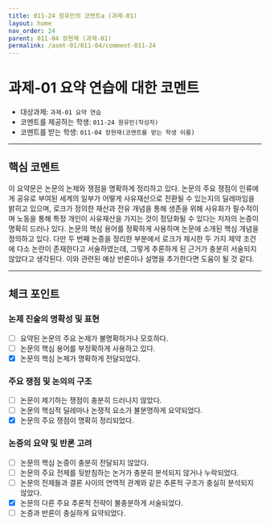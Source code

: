 ```yaml
---
title: 011-24 원유민의 코멘트a (과제-01) 
layout: home
nav_order: 24
parent: 011-04 장현재 (과제-01)
permalink: /asmt-01/011-04/comment-011-24
---
```


# 과제-01 요약 연습에 대한 코멘트

- 대상과제: `과제-01 요약 연습`
- 코멘트를 제공하는 학생: `011-24 원유민(작성자)` 
- 코멘트를 받는 학생: `011-04 장현재(코멘트를 받는 학생 이름)` 

---

## 핵심 코멘트

이 요약문은 논문의 논제와 쟁점을 명확하게 정리하고 있다. 논문의 주요 쟁점이 인류에게 공유로 부여된 세계의 일부가 어떻게 사유재산으로 전환될 수 있는지의 딜레마임을 밝히고 있으며, 로크가 정의한 재산과 전유 개념을 통해 생존을 위해 사유화가 필수적이며 노동을 통해 특정 개인이 사유재산을 가지는 것이 정당화될 수 있다는 저자의 논증이 명확히 드러나 있다. 논문의 핵심 용어를 정확하게 사용하며 논문에 소개된 핵심 개념을 정의하고 있다.
다만 두 번째 논증을 정리한 부분에서 로크가 제시한 두 가지 제약 조건에 다소 논란이 존재한다고 서술하였는데, 그렇게 추론하게 된 근거가 충분히 서술되지 않았다고 생각된다. 이와 관련된 예상 반론이나 설명을 추가한다면 도움이 될 것 같다.

---

## 체크 포인트

### 논제 진술의 명확성 및 표현  
- [ ] 요약된 논문의 주요 논제가 불명확하거나 모호하다.  
- [ ] 논문의 핵심 용어를 부정확하게 사용하고 있다.  
- [x] 논문의 핵심 논제가 명확하게 전달되었다.  

### 주요 쟁점 및 논의의 구조  
- [ ] 논문이 제기하는 쟁점이 충분히 드러나지 않았다.  
- [ ] 논문의 핵심적 딜레마나 논쟁적 요소가 불분명하게 요약되었다.  
- [x] 논문의 주요 쟁점이 명확히 정리되었다.  

### 논증의 요약 및 반론 고려  
- [ ] 논문의 핵심 논증이 충분히 전달되지 않았다.  
- [ ] 논문의 주요 전제를 뒷받침하는 논거가 충분히 분석되지 않거나 누락되었다.  
- [ ] 논문의 전제들과 결론 사이의 연역적 관계와 같은 추론적 구조가 충실히 분석되지 않았다.  
- [x] 논문의 다른 주요 추론적 전략이 불충분하게 서술되었다.
- [ ] 논증과 반론이 충실하게 요약되었다. 